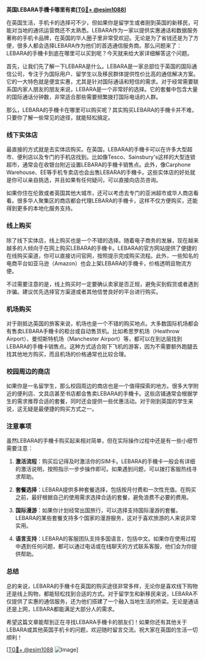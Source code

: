 **英国LEBARA手機卡哪里有卖[[TG💪+ @esim1088](https://t.me/s/esim1088)]**

在英国生活，手机卡的选择可不少，但如果你是留学生或者刚到英国的新移民，可能对当地的通讯运营商还不太熟悉。LEBARA作为一家以提供实惠通话和数据服务著称的手机卡品牌，在英国的华人圈子里非常受欢迎。无论是为了省钱还是为了方便，很多人都会选择LEBARA作为他们的首选通信服务商。那么问题来了：LEBARA的手機卡到底在哪里可以买到呢？今天就来给大家详细解答这个问题。

首先，让我们先了解一下LEBARA是什么。LEBARA是一家总部位于英国的国际通信公司，专注于为国际用户、留学生以及移民群体提供性价比高的通信解决方案。它的一大特色就是便宜实惠，尤其是针对国际通话和短信的需求。对于经常需要联系国内家人朋友的朋友来说，LEBARA是一个非常好的选择。它的套餐中包含大量的国际通话分钟数，非常适合那些需要频繁拨打国际电话的人群。

那么，LEBARA的手機卡在哪里可以购买呢？其实购买LEBARA的手機卡并不难，只要你了解一些常见的途径，就能轻松搞定。

### **线下实体店**

最直接的方式就是去实体店购买。在英国，LEBARA的手機卡可以在许多大型超市、便利店以及专门的手机店找到。比如像Tesco、Sainsbury's这样的大型连锁超市，通常会在收银台附近设置LEBARA的手機卡销售点。此外，像Carphone Warehouse、EE等手机专卖店也会出售LEBARA的手機卡。这些实体店的好处就是你可以亲自挑选，并且如果有任何疑问，可以直接向店员咨询。

如果你住在伦敦或者英国其他大城市，还可以考虑去专门的亚洲超市或华人商店看看。很多华人聚集区的商店都会代理LEBARA的手機卡，这样不仅方便购买，还能得到更多的本地化服务支持。

### **线上购买**

除了线下实体店，线上购买也是一个不错的选择。随着电子商务的发展，现在越来越多的人倾向于在网上购买LEBARA的手機卡。LEBARA的官方网站提供了便捷的在线购买渠道，你可以直接访问官网，按照提示完成购买流程。此外，一些知名的电商平台如亚马逊（Amazon）也会上架LEBARA的手機卡，价格透明且物流方便。

不过需要注意的是，线上购买时一定要确认卖家是否正规，避免买到假货或者遇到诈骗。建议优先选择官方渠道或者其他信誉良好的平台进行购买。

### **机场购买**

对于刚抵达英国的旅客来说，机场也是一个不错的购买地点。大多数国际机场都会有售卖LEBARA手機卡的柜台或自动售货机。比如希思罗机场（Heathrow Airport）、曼彻斯特机场（Manchester Airport）等，都可以在到达层找到LEBARA的手機卡销售点。这种方式适合刚下飞机的游客，因为不需要额外跑腿去找其他地方购买，而且机场的价格通常也比较合理。

### **校园周边的商店**

如果你是一名留学生，那么校园周边的商店也是一个值得探索的地方。很多大学附近的便利店、文具店甚至书店都会售卖LEBARA的手機卡。这些店铺通常会根据学生的需求推荐合适的套餐，同时还会提供一些优惠活动。对于刚到英国的学生来说，这无疑是最便捷的购买方式之一。

### **注意事项**

虽然LEBARA的手機卡购买起来相对简单，但在实际操作过程中还是有一些小细节需要注意：

1. **激活流程**：购买后记得及时激活你的SIM卡。LEBARA的手機卡一般会有详细的激活说明，按照指示一步步操作即可。如果遇到问题，可以拨打客服热线寻求帮助。
   
2. **套餐选择**：LEBARA提供多种套餐选择，包括按月付费和一次性充值。在购买之前，最好根据自己的使用需求选择合适的套餐，避免浪费不必要的费用。

3. **国际漫游**：如果你计划经常出国旅行，可以选择支持国际漫游的套餐。LEBARA的某些套餐支持多个国家的漫游服务，这对于喜欢旅游的人来说非常实用。

4. **语言支持**：LEBARA的客服团队支持多国语言，包括中文。如果你在使用过程中遇到任何问题，都可以通过电话或在线聊天的方式联系客服，他们会为你提供帮助。

### **总结**

总的来说，LEBARA的手機卡在英国的购买途径非常多样，无论你是喜欢线下购物还是线上购物，都能轻松找到合适的方式。对于留学生和新移民来说，LEBARA不仅提供了实惠的通信服务，还为他们搭建了一个融入当地生活的桥梁。无论是通话还是上网，LEBARA都能满足大部分人的需求。

希望这篇文章能帮到正在寻找LEBARA手機卡的朋友们！如果你还有其他关于LEBARA或其他英国手机卡的问题，欢迎随时留言交流。祝大家在英国的生活一切顺利！

[[TG💪+ @esim1088](https://t.me/s/esim1088) ![Image](https://i.postimg.cc/4NQfJmqS/Snipaste-2025-05-13-00-14-12.png)]